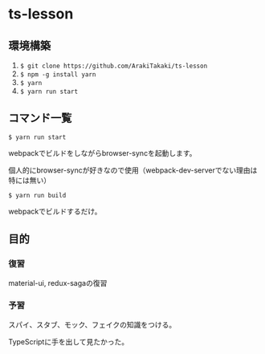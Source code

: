 # ts-lesson

## 環境構築

1. `$ git clone https://github.com/ArakiTakaki/ts-lesson`
1. `$ npm -g install yarn`
1. `$ yarn`
1. `$ yarn run start`

## コマンド一覧

`$ yarn run start`

webpackでビルドをしながらbrowser-syncを起動します。

個人的にbrowser-syncが好きなので使用（webpack-dev-serverでない理由は特には無い）

`$ yarn run build`

webpackでビルドするだけ。


## 目的

### 復習

material-ui, redux-sagaの復習

### 予習

スパイ、スタブ、モック、フェイクの知識をつける。

TypeScriptに手を出して見たかった。